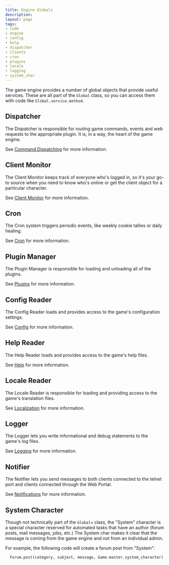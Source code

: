 ```yaml
---
title: Engine Globals
description:
layout: page
tags: 
- code
- engine
- config
- help
- dispatcher
- clients
- cron
- plugins
- locale
- logging
- system_char
---
```


The game engine provides a number of global objects that provide useful services.  These are all part of the `Global` class, so you can access them with code like `Global.service.method`.

## Dispatcher

The Dispatcher is responsible for routing game commands, events and web requests to the appropriate plugin.  It is, in a way, the heart of the game engine.

See [Command Dispatching](/tutorials/code/dispatcher) for more information.

## Client Monitor

The Client Monitor keeps track of everyone who's logged in, so it's your go-to source when you need to know who's online or get the client object for a particular character.

See [Client Monitor](/tutorials/code/client-monitor) for more information.

## Cron

The Cron system triggers periodic events, like weekly cookie tallies or daily healing.

See [Cron](/tutorials/code/cron) for more information.

## Plugin Manager

The Plugin Manager is responsible for loading and unloading all of the plugins.

See [Plugins](/tutorials/code/plugins) for more information.

## Config Reader

The Config Reader loads and provides access to the game's configuration settings.

See [Config](/tutorials/code/config-reader) for more information.

## Help Reader

The Help Reader loads and provides access to the game's help files.

See [Help](/tutorials/code/help) for more information.

## Locale Reader

The Locale Reader is responsible for loading and providing access to the game's translation files.

See [Localization](/tutorials/code/localization) for more information.

## Logger

The Logger lets you write informational and debug statements to the game's log files.

See [Logging](/tutorials/code/logs) for more information.

## Notifier

The Notifier lets you send messages to both clients connected to the telnet port and clients connected through the Web Portal. 

See [Notifications](/tutorials/code/notifications) for more information.

## System Character

Though not technically part of the `Globals` class, the "System" character is a special character reserved for automated tasks that have an author (forum posts, mail messages, jobs, etc.)  The System char makes it clear that the message is coming from the game engine and not from an individual admin.

For example, the following code will create a forum post from "System":

      Forum.post(category, subject, message, Game.master.system_character)


